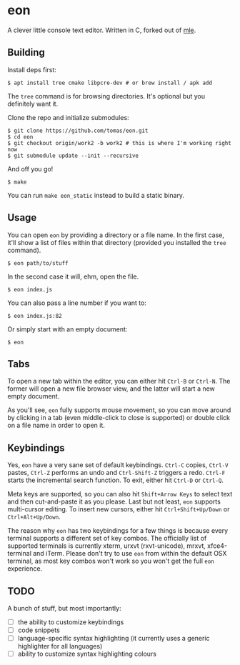 # eon

A clever little console text editor. Written in C, forked out of [mle](https://github.com/adsr/mle).

## Building

Install deps first:

    $ apt install tree cmake libpcre-dev # or brew install / apk add

The `tree` command is for browsing directories. It's optional but you definitely want it.

Clone the repo and initialize submodules:

    $ git clone https://github.com/tomas/eon.git
    $ cd eon
    $ git checkout origin/work2 -b work2 # this is where I'm working right now
    $ git submodule update --init --recursive

And off you go!

    $ make

You can run `make eon_static` instead to build a static binary.

## Usage

You can open `eon` by providing a directory or a file name. In the first case, it'll show a list of files within that directory (provided you installed the `tree` command).

    $ eon path/to/stuff
    
In the second case it will, ehm, open the file.
    
    $ eon index.js

You can also pass a line number if you want to:

    $ eon index.js:82
    
Or simply start with an empty document:

    $ eon

## Tabs

To open a new tab within the editor, you can either hit `Ctrl-B` or `Ctrl-N`. The former will open a new file browser view, and the latter will start a new empty document.

As you'll see, `eon` fully supports mouse movement, so you can move around by clicking in a tab (even middle-click to close is supported) or double click on a file name in order to open it.

## Keybindings

Yes, `eon` have a very sane set of default keybindings. `Ctrl-C` copies, `Ctrl-V` pastes, `Ctrl-Z` performs an undo and `Ctrl-Shift-Z` triggers a redo. `Ctrl-F` starts the incremental search function. To exit, either hit `Ctrl-D` or `Ctrl-Q`.

Meta keys are supported, so you can also hit `Shift+Arrow Keys` to select text and then cut-and-paste it as you please. Last but not least, `eon` supports multi-cursor editing. To insert new cursors, either hit `Ctrl+Shift+Up/Down` or `Ctrl+Alt+Up/Down`. 

The reason why `eon` has two keybindings for a few things is because every terminal supports a different set of key combos. The officially list of supported terminals is currently xterm, urxvt (rxvt-unicode), mrxvt, xfce4-terminal and iTerm. Please don't try to use `eon` from within the default OSX terminal, as most key combos won't work so you won't get the full `eon` experience.

## TODO

A bunch of stuff, but most importantly:

 - [ ] the ability to customize keybindings
 - [ ] code snippets
 - [ ] language-specific syntax highlighting (it currently uses a generic highlighter for all languages)
 - [ ] ability to customize syntax highlighting colours
